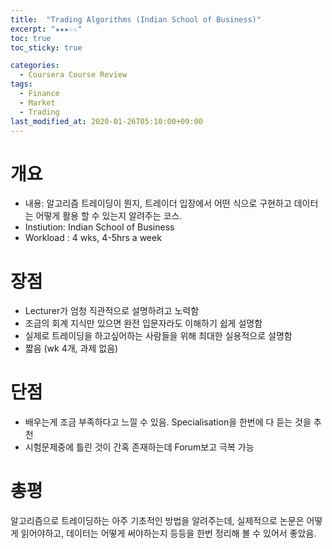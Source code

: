 ```yaml
---
title:  "Trading Algorithms (Indian School of Business)"
excerpt: "★★★☆☆"
toc: true
toc_sticky: true

categories:
  - Coursera Course Review
tags:
  - Finance
  - Market
  - Trading
last_modified_at: 2020-01-26T05:10:00+09:00
---
```


# 개요
- 내용: 알고리즘 트레이딩이 뭔지, 트레이더 입장에서 어떤 식으로 구현하고 데이터는 어떻게 활용 할 수 있는지 알려주는 코스.
- Instiution: Indian School of Business
- Workload : 4 wks, 4-5hrs a week

# 장점
- Lecturer가 엄청 직관적으로 설명하려고 노력함
- 조금의 회계 지식만 있으면 완전 입문자라도 이해하기 쉽게 설명함
- 실제로 트레이딩을 하고싶어하는 사람들을 위해 최대한 실용적으로 설명함
- 짧음 (wk 4개, 과제 없음)

# 단점
- 배우는게 조금 부족하다고 느낄 수 있음. Specialisation을 한번에 다 듣는 것을 추천
- 시험문제중에 틀린 것이 간혹 존재하는데 Forum보고 극복 가능

# 총평
알고리즘으로 트레이딩하는 아주 기초적인 방법을 알려주는데, 실제적으로 논문은 어떻게 읽어야하고, 데이터는 어떻게 써야하는지 등등을 한번 정리해 볼 수 있어서 좋았음.
